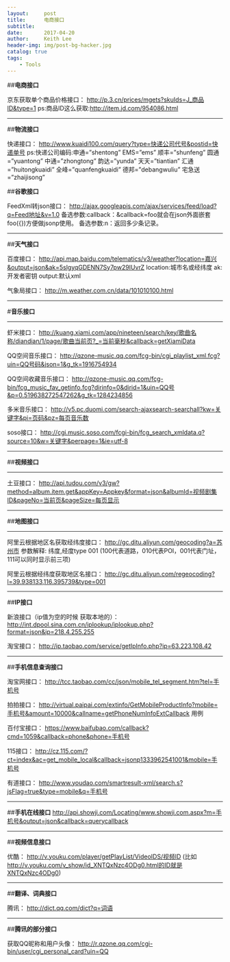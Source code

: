 ```yaml
---
layout:     post
title:      电商接口
subtitle:   
date:       2017-04-20
author:     Keith Lee
header-img: img/post-bg-hacker.jpg
catalog: true
tags:
    - Tools
---
```


##**电商接口**

京东获取单个商品价格接口：
http://p.3.cn/prices/mgets?skuIds=J_商品ID&type=1
ps:商品ID这么获取:http://item.jd.com/954086.html
****
##**物流接口**

快递接口：
http://www.kuaidi100.com/query?type=快递公司代号&postid=快递单号
ps:快递公司编码:申通=”shentong” EMS=”ems” 顺丰=”shunfeng” 圆通=”yuantong” 中通=”zhongtong” 韵达=”yunda” 天天=”tiantian” 汇通=”huitongkuaidi” 全峰=”quanfengkuaidi” 德邦=”debangwuliu” 宅急送=”zhaijisong”

##**谷歌接口**

FeedXml转json接口：
http://ajax.googleapis.com/ajax/services/feed/load?q=Feed地址&v=1.0
备选参数:callback：&callback=foo就会在json外面嵌套foo({})方便做jsonp使用。
备选参数:n：返回多少条记录。
****
##**天气接口**

百度接口：
http://api.map.baidu.com/telematics/v3/weather?location=嘉兴&output=json&ak=5slgyqGDENN7Sy7pw29IUvrZ
location:城市名或经纬度 ak:开发者密钥 output:默认xml

气象局接口：
http://m.weather.com.cn/data/101010100.html
****
#**音乐接口**
****
虾米接口：
http://kuang.xiami.com/app/nineteen/search/key/歌曲名称/diandian/1/page/歌曲当前页?_=当前毫秒&callback=getXiamiData

QQ空间音乐接口：
http://qzone-music.qq.com/fcg-bin/cgi_playlist_xml.fcg?uin=QQ号码&json=1&g_tk=1916754934

QQ空间收藏音乐接口：
http://qzone-music.qq.com/fcg-bin/fcg_music_fav_getinfo.fcg?dirinfo=0&dirid=1&uin=QQ号&p=0.519638272547262&g_tk=1284234856

多米音乐接口：
http://v5.pc.duomi.com/search-ajaxsearch-searchall?kw=关键字&pi=页码&pz=每页音乐数

soso接口：
http://cgi.music.soso.com/fcgi-bin/fcg_search_xmldata.q?source=10&w=关键字&perpage=1&ie=utf-8
****
##**视频接口**
****
土豆接口：
http://api.tudou.com/v3/gw?method=album.item.get&appKey=Appkey&format=json&albumId=视频剧集ID&pageNo=当前页&pageSize=每页显示
****
##**地图接口**
****
阿里云根据地区名获取经纬度接口：
http://gc.ditu.aliyun.com/geocoding?a=苏州市
参数解释: 纬度,经度type 001 (100代表道路，010代表POI，001代表门址，111可以同时显示前三项)

阿里云根据经纬度获取地区名接口：
http://gc.ditu.aliyun.com/regeocoding?l=39.938133,116.395739&type=001
****
##**IP接口**

新浪接口（ip值为空的时候 获取本地的）：
http://int.dpool.sina.com.cn/iplookup/iplookup.php?format=json&ip=218.4.255.255

淘宝接口：
http://ip.taobao.com/service/getIpInfo.php?ip=63.223.108.42
****
##**手机信息查询接口**

淘宝网接口：
http://tcc.taobao.com/cc/json/mobile_tel_segment.htm?tel=手机号

拍拍接口：
http://virtual.paipai.com/extinfo/GetMobileProductInfo?mobile=手机号&amount=10000&callname=getPhoneNumInfoExtCallback 用例

百付宝接口：
https://www.baifubao.com/callback?cmd=1059&callback=phone&phone=手机号

115接口：
http://cz.115.com/?ct=index&ac=get_mobile_local&callback=jsonp1333962541001&mobile=手机号

有道接口：
http://www.youdao.com/smartresult-xml/search.s?jsFlag=true&type=mobile&q=手机号
****
##**手机在线接口**
http://api.showji.com/Locating/www.showji.com.aspx?m=手机号&output=json&callback=querycallback
****
##**视频信息接口**

优酷：
http://v.youku.com/player/getPlayList/VideoIDS/视频ID 
(比如 http://v.youku.com/v_show/id_XNTQxNzc4ODg0.html的ID就是XNTQxNzc4ODg0)
****
##**翻译、词典接口**

腾讯：
http://dict.qq.com/dict?q=词语
****
##**腾讯的部分接口**

获取QQ昵称和用户头像：
http://r.qzone.qq.com/cgi-bin/user/cgi_personal_card?uin=QQ
